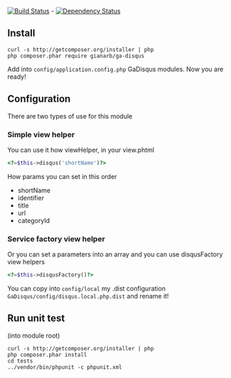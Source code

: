 [![Build Status](https://travis-ci.org/GianArb/GaDisqus.png)](https://travis-ci.org/GianArb/GaDisqus) - [![Dependency Status](https://www.versioneye.com/user/projects/5248383b632bac7b8f0052e5/badge.png)](https://www.versioneye.com/user/projects/5248383b632bac7b8f0052e5)

## Install
```
curl -s http://getcomposer.org/installer | php
php composer.phar require gianarb/ga-disqus
```
Add into ``` config/application.config.php ``` GaDisqus modules.
Now you are ready!

## Configuration
There are two types of use for this module

### Simple view helper
You can use it how viewHelper, in your view.phtml
```php
<?=$this->disqus('shortName')?>
```
How params you can set in this order
* shortName
* identifier
* title
* url
* categoryId

### Service factory view helper
Or you can set a parameters into an array and you can use disqusFactory view helpers
```php
<?=$this->disqusFactory()?>
```

You can copy into ``` config/local ``` my .dist configuration ``` GaDisqus/config/disqus.local.php.dist ``` and rename it!


## Run unit test
(into module root)
```
curl -s http://getcomposer.org/installer | php
php composer.phar install
cd tests
../vendor/bin/phpunit -c phpunit.xml
```
